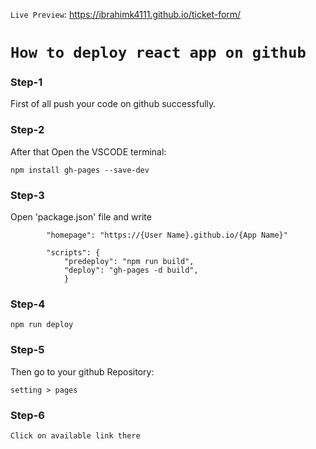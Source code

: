 `Live Preview`: https://ibrahimk4111.github.io/ticket-form/

# `How to deploy react app on github`

### Step-1

First of all push your code on github successfully.

### Step-2
After that Open the VSCODE terminal:

`npm install gh-pages --save-dev`

### Step-3

Open 'package.json' file and write

            "homepage": "https://{User Name}.github.io/{App Name}"
            
            "scripts": {
                "predeploy": "npm run build",
                "deploy": "gh-pages -d build",
                }
            
### Step-4

`npm run deploy`

### Step-5

Then go to your github Repository:

`setting > pages`

### Step-6

`Click on available link there`

